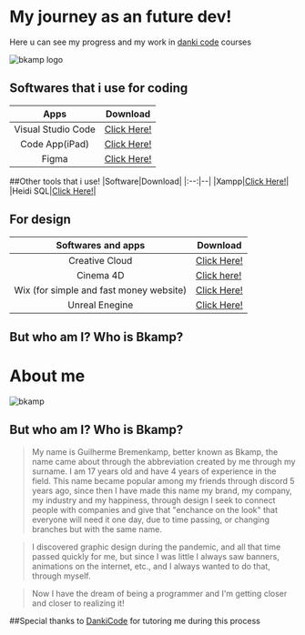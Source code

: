 #  My journey as an future dev!

Here u can see my progress and my work in [danki code](dankicode.com) courses

![bkamp logo](https://i.imgur.com/7WrjBhS.jpeg)

  

##  Softwares that i use for coding
|Apps|Download|
|:-:|--|
|Visual Studio Code | [Click Here!](https://code.visualstudio.com)
|Code App(iPad)| [Click Here!](https://apps.apple.com/app/code-app/id1512938504)|
|Figma|[Click Here!](https://figma.com)|

##Other tools that i use!
|Software|Download|
|:--:|--|
|Xampp|[Click Here!](https://www.apachefriends.org/pt_br/index.html)|
|Heidi SQL|[Click Here!](https://www.heidisql.com/)|

## For design
|Softwares and apps| Download|
|:-:|--|
|Creative Cloud|[Click Here!](https://www.adobe.com/br/creativecloud.html)|
|Cinema 4D| [Click here!](https://www.maxon.net/en/cinema-4d)|
|Wix (for simple and fast money website)|[Click Here!](https://pt.wix.com/)|
|Unreal Enegine|[Click Here!](https://www.unrealengine.com/)|
## But who am I? Who is Bkamp?
# About me
![bkamp](https://static.wixstatic.com/media/42cd75_f07a563e49844af683dad3daaabb5d49~mv2.png/v1/crop/x_0,y_310,w_1855,h_1855/fill/w_384,h_384,al_c,q_85,usm_0.66_1.00_0.01,enc_auto/IMG_3325_heic.png)

## But who am I? Who is Bkamp?
>My name is Guilherme Bremenkamp, ​​better known as Bkamp, ​​the name came about through the abbreviation created by me through my surname.
I am 17 years old and have 4 years of experience in the field.
This name became popular among my friends through discord 5 years ago, since then I have made this name my brand, my company, my industry and my happiness, through design I seek to connect people with companies and give that "enchance on the look" that everyone will need it one day, due to time passing, or changing branches but with the same name.

>I discovered graphic design during the pandemic, and all that time passed quickly for me, but since I was little I always saw banners, animations on the internet, etc., and I always wanted to do that, through myself.

>Now I have the dream of being a programmer and I'm getting closer and closer to realizing it!

##Special thanks to [DankiCode](https://cursos.dankicode.com/) for tutoring me during this process